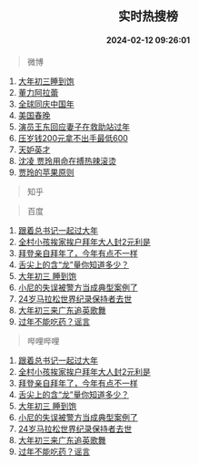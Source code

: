 <div align="center"><h2>实时热搜榜</h2><h4>2024-02-12 09:26:01</h4></div>

> 微博  

1. [大年初三睡到饱](https://s.weibo.com/weibo?q=%23%E5%A4%A7%E5%B9%B4%E5%88%9D%E4%B8%89%E7%9D%A1%E5%88%B0%E9%A5%B1%23&t=31&band_rank=1&Refer=top)<br />
2. [董力阿拉蕾](https://s.weibo.com/weibo?q=%23%E8%91%A3%E5%8A%9B%E9%98%BF%E6%8B%89%E8%95%BE%23&t=31&band_rank=2&Refer=top)<br />
3. [全球同庆中国年](https://s.weibo.com/weibo?q=%23%E5%85%A8%E7%90%83%E5%90%8C%E5%BA%86%E4%B8%AD%E5%9B%BD%E5%B9%B4%23&t=31&band_rank=3&Refer=top)<br />
4. [美国春晚](https://s.weibo.com/weibo?q=%E7%BE%8E%E5%9B%BD%E6%98%A5%E6%99%9A&t=31&band_rank=4&Refer=top)<br />
5. [演员王东回应妻子在救助站过年](https://s.weibo.com/weibo?q=%23%E6%BC%94%E5%91%98%E7%8E%8B%E4%B8%9C%E5%9B%9E%E5%BA%94%E5%A6%BB%E5%AD%90%E5%9C%A8%E6%95%91%E5%8A%A9%E7%AB%99%E8%BF%87%E5%B9%B4%23&t=31&band_rank=5&Refer=top)<br />
6. [压岁钱200元拿不出手最低600](https://s.weibo.com/weibo?q=%23%E5%8E%8B%E5%B2%81%E9%92%B1200%E5%85%83%E6%8B%BF%E4%B8%8D%E5%87%BA%E6%89%8B%E6%9C%80%E4%BD%8E600%23&t=31&band_rank=6&Refer=top)<br />
7. [天妒英才](https://s.weibo.com/weibo?q=%E5%A4%A9%E5%A6%92%E8%8B%B1%E6%89%8D&t=31&band_rank=7&Refer=top)<br />
8. [沈凌 贾玲用命在搏热辣滚烫](https://s.weibo.com/weibo?q=%E6%B2%88%E5%87%8C%20%E8%B4%BE%E7%8E%B2%E7%94%A8%E5%91%BD%E5%9C%A8%E6%90%8F%E7%83%AD%E8%BE%A3%E6%BB%9A%E7%83%AB&t=31&band_rank=8&Refer=top)<br />
9. [贾玲的苹果原则](https://s.weibo.com/weibo?q=%E8%B4%BE%E7%8E%B2%E7%9A%84%E8%8B%B9%E6%9E%9C%E5%8E%9F%E5%88%99&t=31&band_rank=9&Refer=top)<br />

> 知乎  


> 百度  

1. [跟着总书记一起过大年](https://www.baidu.com/s?wd=%E8%B7%9F%E7%9D%80%E6%80%BB%E4%B9%A6%E8%AE%B0%E4%B8%80%E8%B5%B7%E8%BF%87%E5%A4%A7%E5%B9%B4&sa=fyb_news&rsv_dl=fyb_news)<br />
2. [全村小孩挨家挨户拜年大人封2元利是](https://www.baidu.com/s?wd=%E5%85%A8%E6%9D%91%E5%B0%8F%E5%AD%A9%E6%8C%A8%E5%AE%B6%E6%8C%A8%E6%88%B7%E6%8B%9C%E5%B9%B4%E5%A4%A7%E4%BA%BA%E5%B0%812%E5%85%83%E5%88%A9%E6%98%AF&sa=fyb_news&rsv_dl=fyb_news)<br />
3. [拜登亲自拜年了，今年有点不一样](https://www.baidu.com/s?wd=%E6%8B%9C%E7%99%BB%E4%BA%B2%E8%87%AA%E6%8B%9C%E5%B9%B4%E4%BA%86%EF%BC%8C%E4%BB%8A%E5%B9%B4%E6%9C%89%E7%82%B9%E4%B8%8D%E4%B8%80%E6%A0%B7&sa=fyb_news&rsv_dl=fyb_news)<br />
4. [舌尖上的含“龙”量你知道多少？](https://www.baidu.com/s?wd=%E8%88%8C%E5%B0%96%E4%B8%8A%E7%9A%84%E5%90%AB%E2%80%9C%E9%BE%99%E2%80%9D%E9%87%8F%E4%BD%A0%E7%9F%A5%E9%81%93%E5%A4%9A%E5%B0%91%EF%BC%9F&sa=fyb_news&rsv_dl=fyb_news)<br />
5. [大年初三 睡到饱](https://www.baidu.com/s?wd=%E5%A4%A7%E5%B9%B4%E5%88%9D%E4%B8%89+%E7%9D%A1%E5%88%B0%E9%A5%B1&sa=fyb_news&rsv_dl=fyb_news)<br />
6. [小尼的失误被警方当成典型案例了](https://www.baidu.com/s?wd=%E5%B0%8F%E5%B0%BC%E7%9A%84%E5%A4%B1%E8%AF%AF%E8%A2%AB%E8%AD%A6%E6%96%B9%E5%BD%93%E6%88%90%E5%85%B8%E5%9E%8B%E6%A1%88%E4%BE%8B%E4%BA%86&sa=fyb_news&rsv_dl=fyb_news)<br />
7. [24岁马拉松世界纪录保持者去世](https://www.baidu.com/s?wd=24%E5%B2%81%E9%A9%AC%E6%8B%89%E6%9D%BE%E4%B8%96%E7%95%8C%E7%BA%AA%E5%BD%95%E4%BF%9D%E6%8C%81%E8%80%85%E5%8E%BB%E4%B8%96&sa=fyb_news&rsv_dl=fyb_news)<br />
8. [大年初三来广东追英歌舞](https://www.baidu.com/s?wd=%E5%A4%A7%E5%B9%B4%E5%88%9D%E4%B8%89%E6%9D%A5%E5%B9%BF%E4%B8%9C%E8%BF%BD%E8%8B%B1%E6%AD%8C%E8%88%9E&sa=fyb_news&rsv_dl=fyb_news)<br />
9. [过年不能吃药？谣言](https://www.baidu.com/s?wd=%E8%BF%87%E5%B9%B4%E4%B8%8D%E8%83%BD%E5%90%83%E8%8D%AF%EF%BC%9F%E8%B0%A3%E8%A8%80&sa=fyb_news&rsv_dl=fyb_news)<br />

> 哔哩哔哩  

1. [跟着总书记一起过大年](https://www.baidu.com/s?wd=%E8%B7%9F%E7%9D%80%E6%80%BB%E4%B9%A6%E8%AE%B0%E4%B8%80%E8%B5%B7%E8%BF%87%E5%A4%A7%E5%B9%B4&sa=fyb_news&rsv_dl=fyb_news)<br />
2. [全村小孩挨家挨户拜年大人封2元利是](https://www.baidu.com/s?wd=%E5%85%A8%E6%9D%91%E5%B0%8F%E5%AD%A9%E6%8C%A8%E5%AE%B6%E6%8C%A8%E6%88%B7%E6%8B%9C%E5%B9%B4%E5%A4%A7%E4%BA%BA%E5%B0%812%E5%85%83%E5%88%A9%E6%98%AF&sa=fyb_news&rsv_dl=fyb_news)<br />
3. [拜登亲自拜年了，今年有点不一样](https://www.baidu.com/s?wd=%E6%8B%9C%E7%99%BB%E4%BA%B2%E8%87%AA%E6%8B%9C%E5%B9%B4%E4%BA%86%EF%BC%8C%E4%BB%8A%E5%B9%B4%E6%9C%89%E7%82%B9%E4%B8%8D%E4%B8%80%E6%A0%B7&sa=fyb_news&rsv_dl=fyb_news)<br />
4. [舌尖上的含“龙”量你知道多少？](https://www.baidu.com/s?wd=%E8%88%8C%E5%B0%96%E4%B8%8A%E7%9A%84%E5%90%AB%E2%80%9C%E9%BE%99%E2%80%9D%E9%87%8F%E4%BD%A0%E7%9F%A5%E9%81%93%E5%A4%9A%E5%B0%91%EF%BC%9F&sa=fyb_news&rsv_dl=fyb_news)<br />
5. [大年初三 睡到饱](https://www.baidu.com/s?wd=%E5%A4%A7%E5%B9%B4%E5%88%9D%E4%B8%89+%E7%9D%A1%E5%88%B0%E9%A5%B1&sa=fyb_news&rsv_dl=fyb_news)<br />
6. [小尼的失误被警方当成典型案例了](https://www.baidu.com/s?wd=%E5%B0%8F%E5%B0%BC%E7%9A%84%E5%A4%B1%E8%AF%AF%E8%A2%AB%E8%AD%A6%E6%96%B9%E5%BD%93%E6%88%90%E5%85%B8%E5%9E%8B%E6%A1%88%E4%BE%8B%E4%BA%86&sa=fyb_news&rsv_dl=fyb_news)<br />
7. [24岁马拉松世界纪录保持者去世](https://www.baidu.com/s?wd=24%E5%B2%81%E9%A9%AC%E6%8B%89%E6%9D%BE%E4%B8%96%E7%95%8C%E7%BA%AA%E5%BD%95%E4%BF%9D%E6%8C%81%E8%80%85%E5%8E%BB%E4%B8%96&sa=fyb_news&rsv_dl=fyb_news)<br />
8. [大年初三来广东追英歌舞](https://www.baidu.com/s?wd=%E5%A4%A7%E5%B9%B4%E5%88%9D%E4%B8%89%E6%9D%A5%E5%B9%BF%E4%B8%9C%E8%BF%BD%E8%8B%B1%E6%AD%8C%E8%88%9E&sa=fyb_news&rsv_dl=fyb_news)<br />
9. [过年不能吃药？谣言](https://www.baidu.com/s?wd=%E8%BF%87%E5%B9%B4%E4%B8%8D%E8%83%BD%E5%90%83%E8%8D%AF%EF%BC%9F%E8%B0%A3%E8%A8%80&sa=fyb_news&rsv_dl=fyb_news)<br />
